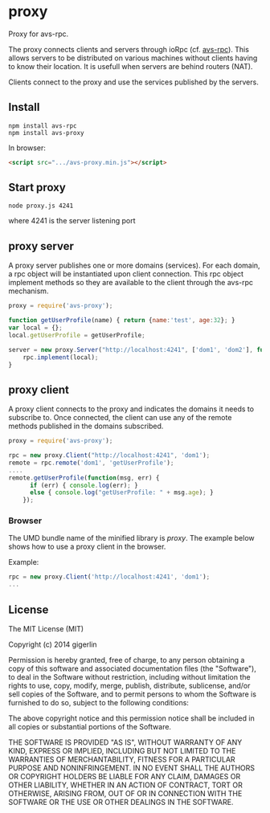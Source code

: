 proxy
=====

Proxy for avs-rpc.

The proxy connects clients and servers through ioRpc (cf. [avs-rpc](https://www.npmjs.org/package/avs-rpc)). This allows servers to be distributed on various machines without clients having to know their location. It is usefull when servers are behind routers (NAT).

Clients connect to the proxy and use the services published by the servers.

## Install ##

```
npm install avs-rpc
npm install avs-proxy
```

In browser:

```html
<script src=".../avs-proxy.min.js"></script>
```

## Start proxy ##

```
node proxy.js 4241
```

where 4241 is the server listening port 

## proxy server ##

A proxy server publishes one or more domains (services). For each domain, a rpc object will be instantiated upon client connection. This rpc object implement methods so they are available to the client through the avs-rpc mechanism. 

```js
proxy = require('avs-proxy');

function getUserProfile(name) { return {name:'test', age:32}; }
var local = {};
local.getUserProfile = getUserProfile;

server = new proxy.Server("http://localhost:4241", ['dom1', 'dom2'], function(domain, rpc) {
    rpc.implement(local); 
}
```

## proxy client ##

A proxy client connects to the proxy and indicates the domains it needs to subscribe to. Once connected, the client can use any of the remote methods published in the domains subscribed.

```js
proxy = require('avs-proxy');

rpc = new proxy.Client("http://localhost:4241", 'dom1');
remote = rpc.remote('dom1', 'getUserProfile');
....
remote.getUserProfile(function(msg, err) {
      if (err) { console.log(err); } 
      else { console.log("getUserProfile: " + msg.age); }
    });
```

### Browser ###

The UMD bundle name of the minified library is *proxy*. The example below shows how to use a proxy client in the browser.

Example:

```js
rpc = new proxy.Client('http://localhost:4241', 'dom1');
...
```

## License ##

The MIT License (MIT)

Copyright (c) 2014 gigerlin

Permission is hereby granted, free of charge, to any person obtaining a copy
of this software and associated documentation files (the "Software"), to deal
in the Software without restriction, including without limitation the rights
to use, copy, modify, merge, publish, distribute, sublicense, and/or sell
copies of the Software, and to permit persons to whom the Software is
furnished to do so, subject to the following conditions:

The above copyright notice and this permission notice shall be included in all
copies or substantial portions of the Software.

THE SOFTWARE IS PROVIDED "AS IS", WITHOUT WARRANTY OF ANY KIND, EXPRESS OR
IMPLIED, INCLUDING BUT NOT LIMITED TO THE WARRANTIES OF MERCHANTABILITY,
FITNESS FOR A PARTICULAR PURPOSE AND NONINFRINGEMENT. IN NO EVENT SHALL THE
AUTHORS OR COPYRIGHT HOLDERS BE LIABLE FOR ANY CLAIM, DAMAGES OR OTHER
LIABILITY, WHETHER IN AN ACTION OF CONTRACT, TORT OR OTHERWISE, ARISING FROM,
OUT OF OR IN CONNECTION WITH THE SOFTWARE OR THE USE OR OTHER DEALINGS IN THE
SOFTWARE.
